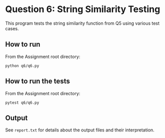 # Question 6: String Similarity Testing

This program tests the string similarity function from Q5 using various test cases.

## How to run

From the Assignment root directory:

```
python q6/q6.py
```

## How to run the tests

From the Assignment root directory:

```
pytest q6/q6.py
```

## Output

See `report.txt` for details about the output files and their interpretation.
